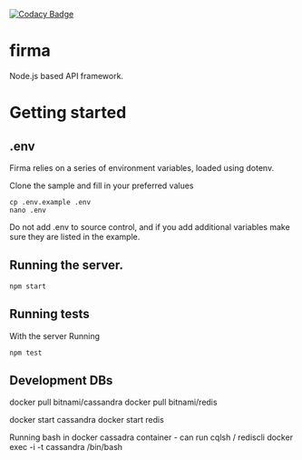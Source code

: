 [![Codacy Badge](https://api.codacy.com/project/badge/Grade/afd34ce2e1d14813b9ca827f99a58b1a)](https://www.codacy.com/app/darren.looby/firma?utm_source=github.com&amp;utm_medium=referral&amp;utm_content=blankbox/firma&amp;utm_campaign=Badge_Grade)

# firma
Node.js based API framework.


# Getting started

## .env

Firma relies on a series of environment variables, loaded using dotenv.

Clone the sample and fill in your preferred values
```
cp .env.example .env
nano .env
```
Do not add .env to source control, and if you add additional variables make sure they are listed in the example.

## Running the server.
```
npm start
```
## Running tests

With the server Running
```
npm test
```

## Development DBs

docker pull bitnami/cassandra
docker pull bitnami/redis

docker start cassandra
docker start redis

Running bash in docker cassadra container - can run cqlsh / rediscli
docker exec -i -t cassandra /bin/bash
